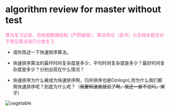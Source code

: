 # algorithm review for master without test

<font color="hotpink ">算法复习记录，将依据数据结构（严蔚敏版），算法导论（圣书）以及相关题目对于常见算法进行分类复习</font>


  + 请你简述一下快速排序算法。
  
  + 快速排序算法的最坏时间复杂度是多少，平均时间复杂度是多少？最好时间复杂度是多少？分别出现在什么情况？

  + 快速排序为什么被成为快速排序啊，归并排序也是O(nlogn),但为什么我们都用快速排序呢？到底为什么呢？（~~我要知道我就说了啊，我还一直不说吗，哭了~~）

![vagetable](./img/我菜爆了.jpg)


